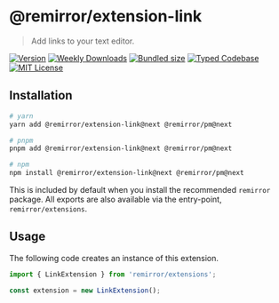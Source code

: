 # @remirror/extension-link

> Add links to your text editor.

[![Version][version]][npm] [![Weekly Downloads][downloads-badge]][npm] [![Bundled size][size-badge]][size] [![Typed Codebase][typescript]](#) [![MIT License][license]](#)

[version]: https://flat.badgen.net/npm/v/@remirror/extension-link/next
[npm]: https://npmjs.com/package/@remirror/extension-link/v/next
[license]: https://flat.badgen.net/badge/license/MIT/purple
[size]: https://bundlephobia.com/result?p=@remirror/extension-link@next
[size-badge]: https://flat.badgen.net/bundlephobia/minzip/@remirror/extension-link@next
[typescript]: https://flat.badgen.net/badge/icon/TypeScript?icon=typescript&label
[downloads-badge]: https://badgen.net/npm/dw/@remirror/extension-link/red?icon=npm

## Installation

```bash
# yarn
yarn add @remirror/extension-link@next @remirror/pm@next

# pnpm
pnpm add @remirror/extension-link@next @remirror/pm@next

# npm
npm install @remirror/extension-link@next @remirror/pm@next
```

This is included by default when you install the recommended `remirror` package. All exports are also available via the entry-point, `remirror/extensions`.

## Usage

The following code creates an instance of this extension.

```ts
import { LinkExtension } from 'remirror/extensions';

const extension = new LinkExtension();
```
